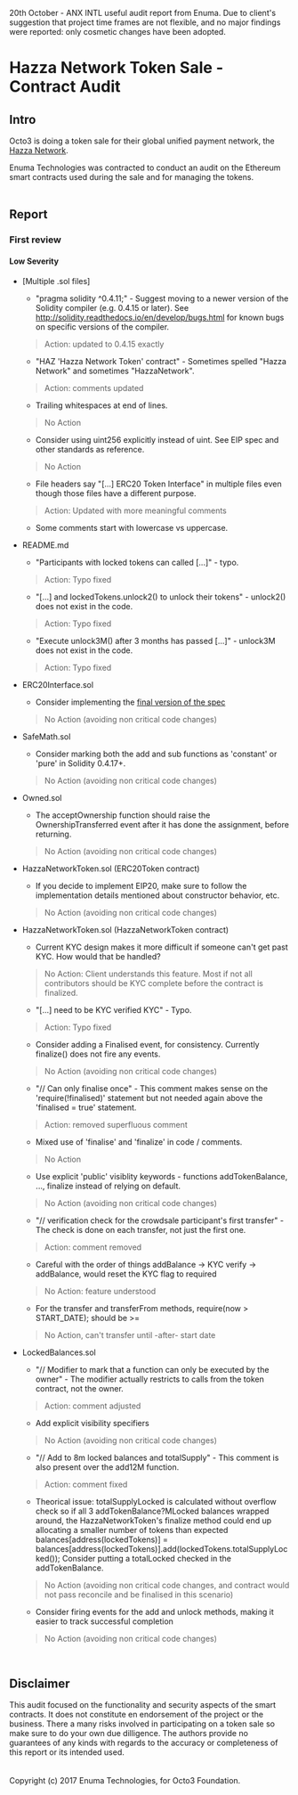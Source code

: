 20th October - ANX INTL
useful audit report from Enuma. Due to client's suggestion that project time frames are not flexible, and 
no major findings were reported: only cosmetic changes have been adopted.


# Hazza Network Token Sale - Contract Audit

## Intro
Octo3 is doing a token sale for their global unified payment network, the [Hazza Network](https://hazza.network/).

Enuma Technologies was contracted to conduct an audit on the Ethereum smart contracts used during the sale and for managing the tokens.
<br />
<br />

## Report
### First review
#### **Low Severity**
- [Multiple .sol files]
  - "pragma solidity ^0.4.11;" - Suggest moving to a newer version of the Solidity compiler (e.g. 0.4.15 or later). See http://solidity.readthedocs.io/en/develop/bugs.html for known bugs on specific versions of the compiler.
  > Action: updated to 0.4.15 exactly
  - "HAZ 'Hazza Network Token' contract" - Sometimes spelled "Hazza Network" and sometimes "HazzaNetwork".
  > Action: comments updated
  - Trailing whitespaces at end of lines.
  > No Action
  - Consider using uint256 explicitly instead of uint. See EIP spec and other standards as reference.
  > No Action
  - File headers say "[...] ERC20 Token Interface" in multiple files even though those files have a different purpose.
  > Action: Updated with more meaningful comments
  
  - Some comments start with lowercase vs uppercase.
- README.md
  - "Participants with locked tokens can called [...]" - typo.
  > Action: Typo fixed
  - "[...] and lockedTokens.unlock2() to unlock their tokens" - unlock2() does not exist in the code.
  > Action: Typo fixed
  - "Execute unlock3M() after 3 months has passed [...]" - unlock3M does not exist in the code.
  > Action: Typo fixed
- ERC20Interface.sol
  - Consider implementing the [final version of the spec](https://github.com/ethereum/EIPs/blob/master/EIPS/eip-20-token-standard.md)
  > No Action (avoiding non critical code changes)
- SafeMath.sol
  - Consider marking both the add and sub functions as 'constant' or 'pure' in Solidity 0.4.17+.
  > No Action (avoiding non critical code changes)
- Owned.sol
  - The acceptOwnership function should raise the OwnershipTransferred event after it has done the assignment, before returning.
  > No Action (avoiding non critical code changes)
- HazzaNetworkToken.sol (ERC20Token contract)
  - If you decide to implement EIP20, make sure to follow the implementation details mentioned about constructor behavior, etc.
  > No Action (avoiding non critical code changes)
- HazzaNetworkToken.sol (HazzaNetworkToken contract)
  - Current KYC design makes it more difficult if someone can't get past KYC. How would that be handled?
  > No Action: Client understands this feature. Most if not all contributors should be KYC complete before the contract is finalized.
  - "[...] need to be KYC verified KYC" - Typo.
  > Action: Typo fixed
  - Consider adding a Finalised event, for consistency. Currently finalize() does not fire any events.
  > No Action (avoiding non critical code changes)
  - "// Can only finalise once" - This comment makes sense on the 'require(!finalised)' statement but not needed again above the 'finalised = true' statement.
  > Action: removed superfluous comment
  - Mixed use of 'finalise' and 'finalize' in code / comments.
  > No Action
  - Use explicit 'public' visiblity keywords - functions addTokenBalance, ..., finalize instead of relying on default.
  > No Action (avoiding non critical code changes)
  - "// verification check for the crowdsale participant's first transfer" - The check is done on each transfer, not just the first one.
  > Action: comment removed
  - Careful with the order of things addBalance -> KYC verify -> addBalance, would reset the KYC flag to required
  > No Action: feature understood
  - For the transfer and transferFrom methods, require(now > START_DATE); should be >=
  > No Action, can't transfer until -after- start date
- LockedBalances.sol
  - "// Modifier to mark that a function can only be executed by the owner" - The modifier actually restricts to calls from the token contract, not the owner.
  > Action: comment adjusted
  - Add explicit visibility specifiers
  > No Action (avoiding non critical code changes)
  - "// Add to 8m locked balances and totalSupply" - This comment is also present over the add12M function.
  > Action: comment fixed  
  - Theorical issue: totalSupplyLocked is calculated without overflow check so if all 3 addTokenBalance?MLocked balances wrapped around, the HazzaNetworkToken's finalize method could end up allocating a smaller number of tokens than expected balances[address(lockedTokens)] = balances[address(lockedTokens)].add(lockedTokens.totalSupplyLocked()); Consider putting a totalLocked checked in the addTokenBalance.
  > No Action (avoiding non critical code changes, and contract would not pass reconcile and be finalised in this scenario)
  - Consider firing events for the add and unlock methods, making it easier to track successful completion
  > No Action (avoiding non critical code changes)
<br />


## Disclaimer
This audit focused on the functionality and security aspects of the smart contracts. It does not constitute en endorsement of the
project or the business. There a many risks involved in participating on a token sale so make sure to do your own due dilligence.
The authors provide no guarantees of any kinds with regards to the accuracy or completeness of this report or its intended used.
<br />
<br />
<br />
Copyright (c) 2017 Enuma Technologies, for Octo3 Foundation.





